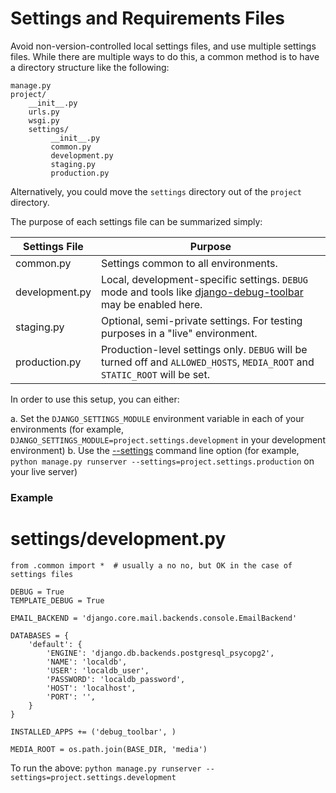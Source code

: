 # Settings and Requirements Files

Avoid non-version-controlled local settings files, and use multiple settings files. While there are multiple ways to do this, a common method is to have a directory structure like the following:

    manage.py
    project/
        __init__.py
        urls.py
        wsgi.py
        settings/
             __init__.py
             common.py
             development.py
             staging.py
             production.py

Alternatively, you could move the `settings` directory out of the `project` directory.

The purpose of each settings file can be summarized simply:

| Settings File | Purpose |
| ------------- |---------|
| common.py     | Settings common to all environments. |
| development.py| Local, development-specific settings. `DEBUG` mode and tools like [django-debug-toolbar](https://github.com/django-debug-toolbar/django-debug-toolbar) may be enabled here. |
| staging.py    | Optional, semi-private settings. For testing purposes in a "live" environment. |
| production.py | Production-level settings only. `DEBUG` will be turned off and `ALLOWED_HOSTS`, `MEDIA_ROOT` and `STATIC_ROOT` will be set. |

In order to use this setup, you can either:

a. Set the `DJANGO_SETTINGS_MODULE` environment variable in each of your environments (for example, `DJANGO_SETTINGS_MODULE=project.settings.development` in your development environment)
b. Use the [--settings](https://docs.djangoproject.com/en/1.7/ref/django-admin/#django-admin-option---settings) command line option (for example, `python manage.py runserver --settings=project.settings.production` on your live server)

### Example

# settings/development.py

    from .common import *  # usually a no no, but OK in the case of settings files

    DEBUG = True
    TEMPLATE_DEBUG = True

    EMAIL_BACKEND = 'django.core.mail.backends.console.EmailBackend'

    DATABASES = {
        'default': {
            'ENGINE': 'django.db.backends.postgresql_psycopg2',
            'NAME': 'localdb',
            'USER': 'localdb_user',
            'PASSWORD': 'localdb_password',
            'HOST': 'localhost',
            'PORT': '',
        }
    }

    INSTALLED_APPS += ('debug_toolbar', )

    MEDIA_ROOT = os.path.join(BASE_DIR, 'media')

To run the above: `python manage.py runserver --settings=project.settings.development`